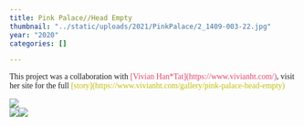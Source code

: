 ```yaml
---
title: Pink Palace//Head Empty
thumbnail: "../static/uploads/2021/PinkPalace/2_1409-003-22.jpg"
year: "2020"
categories: []

---
```

<p style="font-family:monaco,optima;"> This project was a collaboration with <span style="color:#E24167">[Vivian Han*Tat](https://www.vivianht.com/)</span>, visit her site for the full <span style="color:#C1BC00">
[story](https://www.vivianht.com/gallery/pink-palace-head-empty)</span></p>

![](/uploads/2021/PinkPalace/PINKPALACEHEADEMPTY.gif)  
![](/uploads/2021/PinkPalace/2_1411-010-4.jpg)![](/uploads/2021/PinkPalace/2_1413-008_crop-15.jpg)